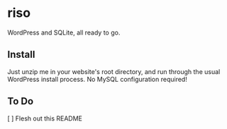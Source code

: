 # riso

WordPress and SQLite, all ready to go.

## Install

Just unzip me in your website's root directory, and run through the usual WordPress install process. No MySQL configuration required!

## To Do

[ ] Flesh out this README
